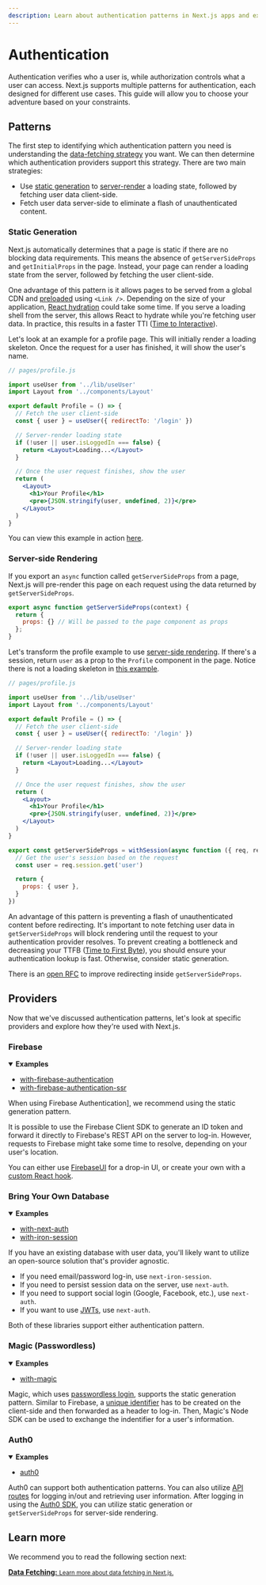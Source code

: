 ```yaml
---
description: Learn about authentication patterns in Next.js apps and explore a few examples.
---
```


# Authentication

Authentication verifies who a user is, while authorization controls what a user can access. Next.js supports multiple patterns for authentication, each designed for different use cases. This guide will allow you to choose your adventure based on your constraints.

## Patterns

The first step to identifying which authentication pattern you need is understanding the [data-fetching strategy](/docs/basic-features/data-fetching) you want. We can then determine which authentication providers support this strategy. There are two main strategies:

- Use [static generation](/docs/basic-features/pages#static-generation-recommended) to [server-render](/docs/basic-features/pages#static-generation-without-data) a loading state, followed by fetching user data client-side.
- Fetch user data server-side to eliminate a flash of unauthenticated content.

### Static Generation

Next.js automatically determines that a page is static if there are no blocking data requirements. This means the absence of `getServerSideProps` and `getInitialProps` in the page. Instead, your page can render a loading state from the server, followed by fetching the user client-side.

One advantage of this pattern is it allows pages to be served from a global CDN and [preloaded](/docs/api-reference/next/link) using `<Link />`. Depending on the size of your application, [React hydration](https://reactjs.org/docs/react-dom.html#hydrate) could take some time. If you serve a loading shell from the server, this allows React to hydrate while you're fetching user data. In practice, this results in a faster TTI ([Time to Interactive](https://web.dev/interactive/)).

Let's look at an example for a profile page. This will initially render a loading skeleton. Once the request for a user has finished, it will show the user's name.

```jsx
// pages/profile.js

import useUser from '../lib/useUser'
import Layout from '../components/Layout'

export default Profile = () => {
  // Fetch the user client-side
  const { user } = useUser({ redirectTo: '/login' })

  // Server-render loading state
  if (!user || user.isLoggedIn === false) {
    return <Layout>Loading...</Layout>
  }

  // Once the user request finishes, show the user
  return (
    <Layout>
      <h1>Your Profile</h1>
      <pre>{JSON.stringify(user, undefined, 2)}</pre>
    </Layout>
  )
}
```

You can view this example in action [here](https://next-iron-session.now.sh/).

### Server-side Rendering

If you export an `async` function called `getServerSideProps` from a page, Next.js will pre-render this page on each request using the data returned by `getServerSideProps`.

```jsx
export async function getServerSideProps(context) {
  return {
    props: {} // Will be passed to the page component as props
  };
}
```

Let's transform the profile example to use [server-side rendering](/docs/basic-features/pages#server-side-rendering). If there's a session, return `user` as a prop to the `Profile` component in the page. Notice there is not a loading skeleton in [this example](https://next-iron-session.now.sh/).

```jsx
// pages/profile.js

import useUser from '../lib/useUser'
import Layout from '../components/Layout'

export default Profile = () => {
  // Fetch the user client-side
  const { user } = useUser({ redirectTo: '/login' })

  // Server-render loading state
  if (!user || user.isLoggedIn === false) {
    return <Layout>Loading...</Layout>
  }

  // Once the user request finishes, show the user
  return (
    <Layout>
      <h1>Your Profile</h1>
      <pre>{JSON.stringify(user, undefined, 2)}</pre>
    </Layout>
  )
}

export const getServerSideProps = withSession(async function ({ req, res }) {
  // Get the user's session based on the request
  const user = req.session.get('user')

  return {
    props: { user },
  }
})
```

An advantage of this pattern is preventing a flash of unauthenticated content before redirecting. It's important to note fetching user data in `getServerSideProps` will block rendering until the request to your authentication provider resolves. To prevent creating a bottleneck and decreasing your TTFB ([Time to First Byte](https://web.dev/time-to-first-byte/)), you should ensure your authentication lookup is fast. Otherwise, consider static generation.

There is an [open RFC](https://github.com/vercel/next.js/discussions/14890) to improve redirecting inside `getServerSideProps`.

## Providers

Now that we've discussed authentication patterns, let's look at specific providers and explore how they're used with Next.js.

### Firebase

<details open>
  <summary><b>Examples</b></summary>
  <ul>
    <li><a href="https://github.com/vercel/next.js/tree/canary/examples/with-firebase-authentication">with-firebase-authentication</a></li>
    <li><a href="https://github.com/vercel/next.js/tree/canary/examples/with-firebase-authentication-ssr">with-firebase-authentication-ssr</a></li>
  </ul>
</details>

When using Firebase Authentication], we recommend using the static generation pattern.

It is possible to use the Firebase Client SDK to generate an ID token and forward it directly to Firebase's REST API on the server to log-in. However, requests to Firebase might take some time to resolve, depending on your user's location.

You can either use [FirebaseUI](https://github.com/firebase/firebaseui-web-react) for a drop-in UI, or create your own with a [custom React hook](https://usehooks.com/useAuth/).


### Bring Your Own Database

<details open>
  <summary><b>Examples</b></summary>
  <ul>
    <li><a href="https://github.com/vercel/next.js/tree/canary/examples/with-next-auth">with-next-auth</a></li>
    <li><a href="https://github.com/vercel/next.js/tree/canary/examples/with-iron-session">with-iron-session</a></li>
  </ul>
</details>

If you have an existing database with user data, you'll likely want to utilize an open-source solution that's provider agnostic.

- If you need email/password log-in, use `next-iron-session`.
- If you need to persist session data on the server, use `next-auth`.
- If you need to support social login (Google, Facebook, etc.), use `next-auth`.
- If you want to use [JWTs](https://jwt.io/), use `next-auth`.

Both of these libraries support either authentication pattern.

### Magic (Passwordless)

<details open>
  <summary><b>Examples</b></summary>
  <ul>
    <li><a href="https://github.com/vercel/next.js/tree/canary/examples/with-magic">with-magic</a></li>
  </ul>
</details>

Magic, which uses [passwordless login](https://magic.link/), supports the static generation pattern. Similar to Firebase, a [unique identifier](https://w3c-ccg.github.io/did-primer/) has to be created on the client-side and then forwarded as a header to log-in. Then, Magic's Node SDK can be used to exchange the indentifier for a user's information. 

### Auth0

<details open>
  <summary><b>Examples</b></summary>
  <ul>
    <li><a href="https://github.com/vercel/next.js/tree/canary/examples/auth0">auth0</a></li>
  </ul>
</details>

Auth0 can support both authentication patterns. You can also utilize [API routes](/docs/api-routes/introduction) for logging in/out and retrieving user information. After logging in using the [Auth0 SDK](@auth0/nextjs-auth0), you can utilize static generation or `getServerSideProps` for server-side rendering.

## Learn more

We recommend you to read the following section next:

<div class="card">
  <a href="/docs/basic-features/data-fetching.md">
    <b>Data Fetching:</b>
    <small>Learn more about data fetching in Next.js.</small>
  </a>
</div>
